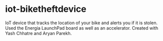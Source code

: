 # iot-biketheftdevice
IoT device that tracks the location of your bike and alerts you if it is stolen. Used the Energia LaunchPad board as well as an accelerator. Created with Yash Chhatre and Aryan Parekh.
